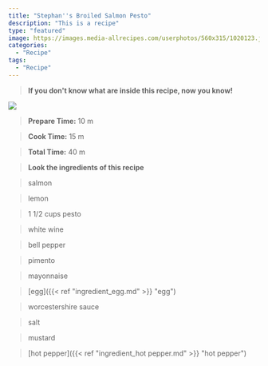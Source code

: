```yaml
---
title: "Stephan''s Broiled Salmon Pesto"
description: "This is a recipe"
type: "featured"
image: https://images.media-allrecipes.com/userphotos/560x315/1020123.jpg
categories: 
  - "Recipe"
tags: 
  - "Recipe"
---
```



>**If you don't know what are inside this recipe, now you know!**

![](../images/Recipes-Banner.jpg)
> **Prepare Time:** 10 m


> **Cook Time:** 15 m


> **Total Time:** 40 m

> **Look the ingredients of this recipe**

> salmon

> lemon

> 1 1/2 cups pesto

> white wine

> bell pepper

> pimento

> mayonnaise

> [egg]({{< ref "ingredient_egg.md" >}} "egg")

> worcestershire sauce

> salt

> mustard

> [hot pepper]({{< ref "ingredient_hot pepper.md" >}} "hot pepper")

